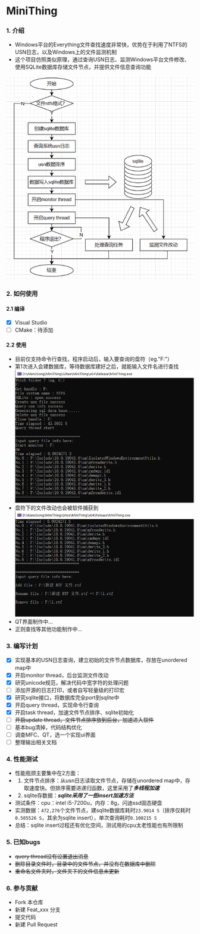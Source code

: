 # MiniThing

### 1. 介绍
- Windows平台的Everything文件查找速度非常快，优势在于利用了NTFS的USN日志，以及Windows上的文件监测机制
- 这个项目仿照类似原理，通过查询USN日志、监测Windows平台文件修改、使用SQLite数据库存储文件节点，并提供文件信息查询功能

![](./Docs/Pictures/Architecture.png)

### 2. 如何使用
#### 2.1 编译
- [x] Visual Studio
- [ ] CMake：待添加
#### 2.2 使用
- 目前仅支持命令行查找，程序启动后，输入要查询的盘符（eg."F:"）
- 第1次进入会建数据库，等待数据库建好之后，就能输入文件名进行查找
![](./Docs/Pictures/Use0.png)
- 盘符下的文件改动也会被软件捕获到
![](./Docs/Pictures/Use1.png)
- QT界面制作中...
- 正则查找等其他功能制作中...

### 3. 编写计划
- [x] 实现基本的USN日志查询，建立初始的文件节点数据库，存放在unordered map中
- [x] 开启monitor thread，后台监测文件改动
- [x] 研究unicode规范，解决代码中宽字符的处理问题
- [ ] 添加开源的日志打印，或者自写轻量级的打印宏
- [x] 研究sqlite接口，将数据库完全port到sqlite中
- [x] 开启query thread，实现命令行查询
- [x] 开启task thread，加速文件节点排序、sqlite初始化
- [ ] ~~开启update thread，文件节点排序放到后台，加速进入软件~~
- [ ] 基本bug清掉，代码结构优化
- [ ] 调查MFC、QT，选一个实现ui界面
- [ ] 整理输出相关文档

### 4. 性能测试
- 性能瓶颈主要集中在2方面：
- 1. 文件节点排序：从usn日志读取文件节点，存储在unordered map中，存取速度快。但排序需要进递归函数，这里采用了***多线程加速***
- 2. sqlite存数据：***sqlite采用了一些insert加速方法***
- 测试条件：cpu：intel i5-7200u，内存：8g，闪迪ssd固态硬盘
- 实测数据：`472,276`个文件节点，建sqlite数据库耗时`23.9014 S`（排序仅耗时`0.505526 S`，其余为sqlite insert），单次查询耗时`0.100215 S`
- 总结：sqlite insert过程还有优化空间，测试用的cpu太老性能也有所限制

### 5. 已知bugs
- ~~query thread没有设置退出消息~~
- ~~删除目录文件时，目录中的文件节点，并没有在数据库中删除~~
- ~~重命名文件夹时，文件夹下的文件信息未更新~~

### 6. 参与贡献
- Fork 本仓库
- 新建 Feat_xxx 分支
- 提交代码
- 新建 Pull Request
